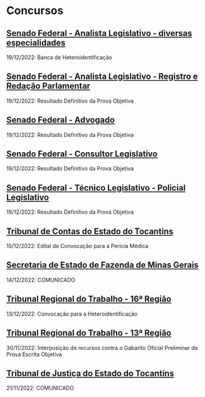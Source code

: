 # Concursos

## [Senado Federal - Analista Legislativo - diversas especialidades](./senado22-1/)
19/12/2022: Banca de Heteroidentificação

## [Senado Federal - Analista Legislativo - Registro e Redação Parlamentar](./senado22-2/)
19/12/2022: Resultado Definitivo da Prova Objetiva

## [Senado Federal - Advogado](./senado22-3/)
19/12/2022: Resultado Definitivo da Prova Objetiva

## [Senado Federal - Consultor Legislativo](./senado22-4/)
19/12/2022: Resultado Definitivo da Prova Objetiva

## [Senado Federal - Técnico Legislativo - Policial Legislativo](./senado22-5/)
19/12/2022: Resultado Definitivo da Prova Objetiva

## [Tribunal de Contas do Estado do Tocantins](./tceto22/)
15/12/2022: Edital de Convocação para a Perícia Médica

## [Secretaria de Estado de Fazenda de Minas Gerais](./sefmg22/)
14/12/2022: COMUNICADO

## [Tribunal Regional do Trabalho - 16ª Região](./trt16/)
13/12/2022: Convocação para a Heteroidentificação

## [Tribunal Regional do Trabalho - 13ª Região](./trt13/)
30/11/2022: Interposição de recursos contra o Gabarito Oficial Preliminar da Prova Escrita Objetiva

## [Tribunal de Justiça do Estado do Tocantins](./tjto22/)
21/11/2022: COMUNICADO
